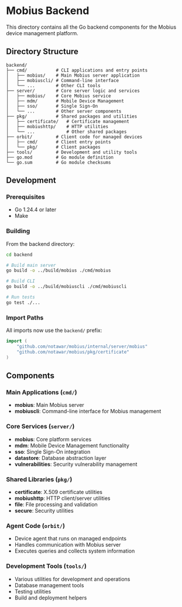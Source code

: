 # Mobius Backend

This directory contains all the Go backend components for the Mobius device management platform.

## Directory Structure

```
backend/
├── cmd/           # CLI applications and entry points
│   ├── mobius/    # Main Mobius server application
│   ├── mobiuscli/ # Command-line interface
│   └── ...        # Other CLI tools
├── server/        # Core server logic and services
│   ├── mobius/    # Core Mobius service
│   ├── mdm/       # Mobile Device Management
│   ├── sso/       # Single Sign-On
│   └── ...        # Other server components
├── pkg/           # Shared packages and utilities
│   ├── certificate/   # Certificate management
│   ├── mobiushttp/    # HTTP utilities
│   └── ...            # Other shared packages
├── orbit/         # Client code for managed devices
│   ├── cmd/       # Client entry points
│   └── pkg/       # Client packages
├── tools/         # Development and utility tools
├── go.mod         # Go module definition
└── go.sum         # Go module checksums
```

## Development

### Prerequisites

- Go 1.24.4 or later
- Make

### Building

From the backend directory:

```bash
cd backend

# Build main server
go build -o ../build/mobius ./cmd/mobius

# Build CLI
go build -o ../build/mobiuscli ./cmd/mobiuscli

# Run tests
go test ./...
```

### Import Paths

All imports now use the `backend/` prefix:

```go
import (
    "github.com/notawar/mobius/internal/server/mobius"
    "github.com/notawar/mobius/pkg/certificate"
)
```

## Components

### Main Applications (`cmd/`)

- **mobius**: Main Mobius server
- **mobiuscli**: Command-line interface for Mobius management

### Core Services (`server/`)

- **mobius**: Core platform services
- **mdm**: Mobile Device Management functionality
- **sso**: Single Sign-On integration
- **datastore**: Database abstraction layer
- **vulnerabilities**: Security vulnerability management

### Shared Libraries (`pkg/`)

- **certificate**: X.509 certificate utilities
- **mobiushttp**: HTTP client/server utilities
- **file**: File processing and validation
- **secure**: Security utilities

### Agent Code (`orbit/`)

- Device agent that runs on managed endpoints
- Handles communication with Mobius server
- Executes queries and collects system information

### Development Tools (`tools/`)

- Various utilities for development and operations
- Database management tools
- Testing utilities
- Build and deployment helpers
